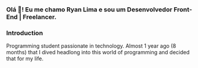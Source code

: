### Olá 👋! Eu me chamo Ryan Lima e sou um Desenvolvedor Front-End | Freelancer.

### Introduction
Programming student passionate in technology. Almost 1 year ago (8 months) that I dived headlong into this world of programming and decided that for my life.

